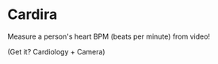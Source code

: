 # Cardira
Measure a person's heart BPM (beats per minute) from video!

(Get it? Cardiology + Camera)
